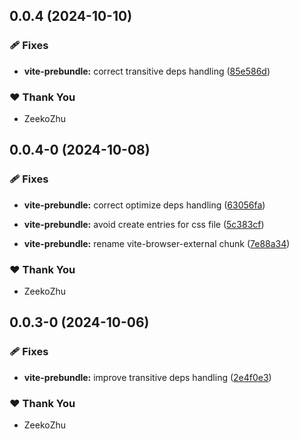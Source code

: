 ## 0.0.4 (2024-10-10)


### 🩹 Fixes

- **vite-prebundle:** correct transitive deps handling ([85e586d](https://github.com/ZeekoZhu/js-prelude/commit/85e586d))


### ❤️  Thank You

- ZeekoZhu

## 0.0.4-0 (2024-10-08)


### 🩹 Fixes

- **vite-prebundle:** correct optimize deps handling ([63056fa](https://github.com/ZeekoZhu/js-prelude/commit/63056fa))

- **vite-prebundle:** avoid create entries for css file ([5c383cf](https://github.com/ZeekoZhu/js-prelude/commit/5c383cf))

- **vite-prebundle:** rename vite-browser-external chunk ([7e88a34](https://github.com/ZeekoZhu/js-prelude/commit/7e88a34))


### ❤️  Thank You

- ZeekoZhu

## 0.0.3-0 (2024-10-06)

### 🩹 Fixes

- **vite-prebundle:** improve transitive deps handling ([2e4f0e3](https://github.com/ZeekoZhu/js-prelude/commit/2e4f0e3))

### ❤️ Thank You

- ZeekoZhu
